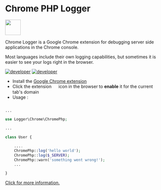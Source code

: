 Chrome PHP Logger
=======================================

<img style="width: 50px; vertical-align:middle;" src="https://lh3.googleusercontent.com/10bKCQrDOnfMZ9JmEwDObN02eeQWZuCHwhmlAUtKKDwzA6vQxlOptoGoUroXzU9giN8q7eUKqehjTfJCM4hnoCCijg=w128-h128-e365-rj-sc0x00ffffff" /> 

Chrome Logger is a Google Chrome extension for debugging server side applications in the Chrome console.

Most languages include their own logging capabilities, but sometimes it is easier to see your logs right in the browser.

[![developer](https://img.shields.io/badge/developer-craigiam-blue.svg)](https://craig.is/) [![developer](https://img.shields.io/badge/developer-fadilxcoder-green.svg)](https://dev.to/fadilxcoder/)

- Install the [Google Chrome extension](https://chrome.google.com/webstore/detail/chrome-logger/noaneddfkdjfnfdakjjmocngnfkfehhd?hl=en)
- Click the extension <img style="width: 15px; vertical-align:middle;" src="https://lh3.googleusercontent.com/10bKCQrDOnfMZ9JmEwDObN02eeQWZuCHwhmlAUtKKDwzA6vQxlOptoGoUroXzU9giN8q7eUKqehjTfJCM4hnoCCijg=w128-h128-e365-rj-sc0x00ffffff" />  icon in the browser to **enable** it for the current tab's domain
- Usage :
```php

...

use Logger\Chrome\ChromePhp;

...

class User {

    ....
    ChromePhp::log('hello world');
    ChromePhp::log($_SERVER);
    ChromePhp::warn('something went wrong!');
    ...

}

```

[Click for more information.](https://craig.is/writing/chrome-logger)

